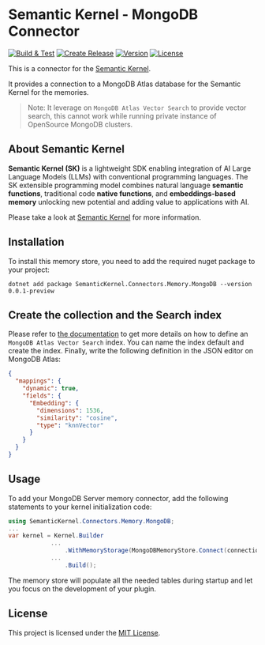 # Semantic Kernel - MongoDB Connector

[![Build & Test](https://github.com/kbeaugrand/SemanticKernel.Connectors.Memory.MongoDB/actions/workflows/build_test.yml/badge.svg)](https://github.com/kbeaugrand/SemanticKernel.Connectors.Memory.MongoDB/actions/workflows/build_test.yml)
[![Create Release](https://github.com/kbeaugrand/SemanticKernel.Connectors.Memory.MongoDB/actions/workflows/publish.yml/badge.svg)](https://github.com/kbeaugrand/SemanticKernel.Connectors.Memory.MongoDB/actions/workflows/publish.yml)
[![Version](https://img.shields.io/github/v/release/kbeaugrand/SemanticKernel.Connectors.Memory.MongoDB)](https://img.shields.io/github/v/release/kbeaugrand/SemanticKernel.Connectors.Memory.MongoDB)
[![License](https://img.shields.io/github/license/kbeaugrand/SemanticKernel.Connectors.Memory.MongoDB)](https://img.shields.io/github/v/release/kbeaugrand/SemanticKernel.Connectors.Memory.MongoDB)

This is a connector for the [Semantic Kernel](https://aka.ms/semantic-kernel).

It provides a connection to a MongoDB Atlas database for the Semantic Kernel for the memories.

> Note: It leverage on ``MongoDB Atlas Vector Search`` to provide vector search, this cannot work while running private instance of OpenSource MongoDB clusters.

## About Semantic Kernel

**Semantic Kernel (SK)** is a lightweight SDK enabling integration of AI Large
Language Models (LLMs) with conventional programming languages. The SK
extensible programming model combines natural language **semantic functions**,
traditional code **native functions**, and **embeddings-based memory** unlocking
new potential and adding value to applications with AI.

Please take a look at [Semantic Kernel](https://aka.ms/semantic-kernel) for more information.

## Installation

To install this memory store, you need to add the required nuget package to your project:

```dotnetcli
dotnet add package SemanticKernel.Connectors.Memory.MongoDB --version 0.0.1-preview
```

## Create the collection and the Search index

Please refer to [the documentation](https://www.mongodb.com/docs/atlas/atlas-search/field-types/knn-vector/) to get more details on how to define an ``MongoDB Atlas Vector Search`` index. You can name the index default and create the index. Finally, write the following definition in the JSON editor on MongoDB Atlas:

```json
{
  "mappings": {
    "dynamic": true,
    "fields": {
      "Embedding": {
        "dimensions": 1536,
        "similarity": "cosine",
        "type": "knnVector"
      }
    }
  }
}
```

## Usage

To add your MongoDB Server memory connector, add the following statements to your kernel initialization code:

```csharp
using SemanticKernel.Connectors.Memory.MongoDB;
...
var kernel = Kernel.Builder
            ...
                .WithMemoryStorage(MongoDBMemoryStore.Connect(connectionString: <your_connection_string>, database: <your_database>))
            ...
                .Build();
```

The memory store will populate all the needed tables during startup and let you focus on the development of your plugin.

## License

This project is licensed under the [MIT License](LICENSE).
